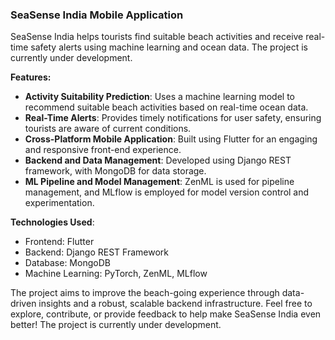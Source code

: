 ### SeaSense India Mobile Application

SeaSense India helps tourists find suitable beach activities and receive real-time safety alerts using machine learning and ocean data. The project is currently under development.

**Features:**
- **Activity Suitability Prediction**: Uses a machine learning model to recommend suitable beach activities based on real-time ocean data.
- **Real-Time Alerts**: Provides timely notifications for user safety, ensuring tourists are aware of current conditions.
- **Cross-Platform Mobile Application**: Built using Flutter for an engaging and responsive front-end experience.
- **Backend and Data Management**: Developed using Django REST framework, with MongoDB for data storage.
- **ML Pipeline and Model Management**: ZenML is used for pipeline management, and MLflow is employed for model version control and experimentation.

**Technologies Used**:
- Frontend: Flutter
- Backend: Django REST Framework
- Database: MongoDB
- Machine Learning: PyTorch, ZenML, MLflow

The project aims to improve the beach-going experience through data-driven insights and a robust, scalable backend infrastructure. Feel free to explore, contribute, or provide feedback to help make SeaSense India even better! The project is currently under development.

